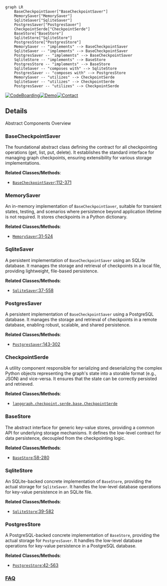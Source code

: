 ```mermaid
graph LR
    BaseCheckpointSaver["BaseCheckpointSaver"]
    MemorySaver["MemorySaver"]
    SqliteSaver["SqliteSaver"]
    PostgresSaver["PostgresSaver"]
    CheckpointSerde["CheckpointSerde"]
    BaseStore["BaseStore"]
    SqliteStore["SqliteStore"]
    PostgresStore["PostgresStore"]
    MemorySaver -- "implements" --> BaseCheckpointSaver
    SqliteSaver -- "implements" --> BaseCheckpointSaver
    PostgresSaver -- "implements" --> BaseCheckpointSaver
    SqliteStore -- "implements" --> BaseStore
    PostgresStore -- "implements" --> BaseStore
    SqliteSaver -- "composes with" --> SqliteStore
    PostgresSaver -- "composes with" --> PostgresStore
    MemorySaver -- "utilizes" --> CheckpointSerde
    SqliteSaver -- "utilizes" --> CheckpointSerde
    PostgresSaver -- "utilizes" --> CheckpointSerde
```

[![CodeBoarding](https://img.shields.io/badge/Generated%20by-CodeBoarding-9cf?style=flat-square)](https://github.com/CodeBoarding/CodeBoarding)[![Demo](https://img.shields.io/badge/Try%20our-Demo-blue?style=flat-square)](https://www.codeboarding.org/demo)[![Contact](https://img.shields.io/badge/Contact%20us%20-%20contact@codeboarding.org-lightgrey?style=flat-square)](mailto:contact@codeboarding.org)

## Details

Abstract Components Overview

### BaseCheckpointSaver
The foundational abstract class defining the contract for all checkpointing operations (get, list, put, delete). It establishes the standard interface for managing graph checkpoints, ensuring extensibility for various storage implementations.


**Related Classes/Methods**:

- <a href="https://github.com/langchain-ai/langgraph/blob/main/libs/checkpoint/langgraph/checkpoint/base/__init__.py#L112-L371" target="_blank" rel="noopener noreferrer">`BaseCheckpointSaver`:112-371</a>


### MemorySaver
An in-memory implementation of `BaseCheckpointSaver`, suitable for transient states, testing, and scenarios where persistence beyond application lifetime is not required. It stores checkpoints in a Python dictionary.


**Related Classes/Methods**:

- <a href="https://github.com/langchain-ai/langgraph/blob/main/libs/checkpoint/langgraph/checkpoint/memory/__init__.py#L31-L524" target="_blank" rel="noopener noreferrer">`MemorySaver`:31-524</a>


### SqliteSaver
A persistent implementation of `BaseCheckpointSaver` using an SQLite database. It manages the storage and retrieval of checkpoints in a local file, providing lightweight, file-based persistence.


**Related Classes/Methods**:

- <a href="https://github.com/langchain-ai/langgraph/blob/main/libs/checkpoint-sqlite/langgraph/checkpoint/sqlite/__init__.py#L37-L558" target="_blank" rel="noopener noreferrer">`SqliteSaver`:37-558</a>


### PostgresSaver
A persistent implementation of `BaseCheckpointSaver` using a PostgreSQL database. It manages the storage and retrieval of checkpoints in a remote database, enabling robust, scalable, and shared persistence.


**Related Classes/Methods**:

- <a href="https://github.com/langchain-ai/langgraph/blob/main/libs/checkpoint-postgres/langgraph/checkpoint/postgres/base.py#L143-L302" target="_blank" rel="noopener noreferrer">`PostgresSaver`:143-302</a>


### CheckpointSerde
A utility component responsible for serializing and deserializing the complex Python objects representing the graph's state into a storable format (e.g., JSON) and vice-versa. It ensures that the state can be correctly persisted and retrieved.


**Related Classes/Methods**:

- <a href="https://github.com/langchain-ai/langgraph/blob/main/libs/checkpoint/langgraph/checkpoint/serde/base.py" target="_blank" rel="noopener noreferrer">`langgraph.checkpoint.serde.base.CheckpointSerde`</a>


### BaseStore
The abstract interface for generic key-value stores, providing a common API for underlying storage mechanisms. It defines the low-level contract for data persistence, decoupled from the checkpointing logic.


**Related Classes/Methods**:

- <a href="https://github.com/langchain-ai/langgraph/blob/main/libs/checkpoint/langgraph/store/base/batch.py#L58-L280" target="_blank" rel="noopener noreferrer">`BaseStore`:58-280</a>


### SqliteStore
An SQLite-backed concrete implementation of `BaseStore`, providing the actual storage for `SqliteSaver`. It handles the low-level database operations for key-value persistence in an SQLite file.


**Related Classes/Methods**:

- <a href="https://github.com/langchain-ai/langgraph/blob/main/libs/checkpoint-sqlite/langgraph/store/sqlite/aio.py#L39-L582" target="_blank" rel="noopener noreferrer">`SqliteStore`:39-582</a>


### PostgresStore
A PostgreSQL-backed concrete implementation of `BaseStore`, providing the actual storage for `PostgresSaver`. It handles the low-level database operations for key-value persistence in a PostgreSQL database.


**Related Classes/Methods**:

- <a href="https://github.com/langchain-ai/langgraph/blob/main/libs/checkpoint-postgres/langgraph/store/postgres/aio.py#L42-L563" target="_blank" rel="noopener noreferrer">`PostgresStore`:42-563</a>




### [FAQ](https://github.com/CodeBoarding/GeneratedOnBoardings/tree/main?tab=readme-ov-file#faq)